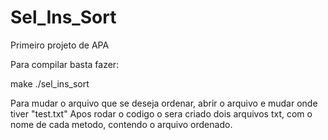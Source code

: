 # Sel_Ins_Sort
Primeiro projeto de APA

Para compilar basta fazer:

make
./sel_ins_sort

Para mudar o arquivo que se deseja ordenar, abrir o arquivo e mudar onde tiver "test.txt"
Apos rodar o codigo o sera criado dois arquivos txt, com o nome de cada metodo, contendo o arquivo ordenado.
